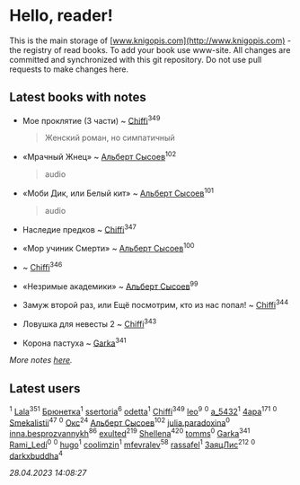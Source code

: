 # Hello, reader!
This is the main storage of [www.knigopis.com](http://www.knigopis.com) - the registry of read books.
To add your book use www-site. All changes are committed and synchronized with this git repository.
Do not use pull requests to make changes here.


## Latest books with notes
* Мое проклятие (3 части) ~ [Chiffi](users/105/105831994080785626680-google)<sup>349</sup>
    > Женский роман, но симпатичный

* «Мрачный Жнец» ~ [Альберт Сысоев](users/474/47446642-vkontakte)<sup>102</sup>
    > audio

* «Моби Дик, или Белый кит» ~ [Альберт Сысоев](users/474/47446642-vkontakte)<sup>101</sup>
    > audio

* Наследие предков ~ [Chiffi](users/105/105831994080785626680-google)<sup>347</sup>

* «Мор учиник Смерти» ~ [Альберт Сысоев](users/474/47446642-vkontakte)<sup>100</sup>

*  ~ [Chiffi](users/105/105831994080785626680-google)<sup>346</sup>

* «Незримые академики» ~ [Альберт Сысоев](users/474/47446642-vkontakte)<sup>99</sup>

* Замуж второй раз, или Ещё посмотрим, кто из нас попал! ~ [Chiffi](users/105/105831994080785626680-google)<sup>344</sup>

* Ловушка для невесты 2 ~ [Chiffi](users/105/105831994080785626680-google)<sup>343</sup>

* Корона пастуха ~ [Garka](users/115/115753719718250012620-google)<sup>341</sup>


_More notes [here](latest_books_with_notes.md)._


## Latest users
[](users/114/114091474098743820596-google)<sup>1</sup> 
[Lala](users/761/76187635-vkontakte)<sup>351</sup> 
[Брюнетка](users/276/276415295-vkontakte)<sup>1</sup> 
[ssertoria](users/144/1443824148-yandex)<sup>6</sup> 
[odetta](users/116/116089656749976654148-google)<sup>1</sup> 
[Chiffi](users/105/105831994080785626680-google)<sup>349</sup> 
[leo](users/106/106915386474260202605-google)<sup>9</sup> 
[](users/101/101945492626982767252-google)<sup>0</sup> 
[a_5432](users/112/112183430504883294367-google)<sup>1</sup> 
[4apa](users/117/117392596378069249667-google)<sup>171</sup> 
[](users/697/69729969-vkontakte)<sup>0</sup> 
[Smekalistii](users/864/86487125-vkontakte)<sup>47</sup> 
[](users/112/112567033245172112150-google)<sup>0</sup> 
[Окс](users/102/102536471289425216982-google)<sup>24</sup> 
[Альберт Сысоев](users/474/47446642-vkontakte)<sup>102</sup> 
[julia.paradoxina](users/673/673598-vkontakte)<sup>0</sup> 
[inna.besprozvannykh](users/733/73323849-yandex)<sup>86</sup> 
[exulted](users/100/100599204551896265722-google)<sup>219</sup> 
[Shellena](users/134/13413591548892934957-mailru)<sup>420</sup> 
[tomms](users/108/108891017188838265517-google)<sup>0</sup> 
[Garka](users/115/115753719718250012620-google)<sup>341</sup> 
[Rami_Ledi](users/107/107186097200537202336-google)<sup>0</sup> 
[](users/112/112452730042794139520-google)<sup>0</sup> 
[hugo](users/105/105063533945004840111-google)<sup>1</sup> 
[coolimzin](users/103/103740865919918334913-google)<sup>1</sup> 
[mfevralev](users/140/140966150-vkontakte)<sup>58</sup> 
[rassafel](users/101/101533900657595416506-google)<sup>1</sup> 
[ЗаяцЛис](users/112/112388384595246311466-google)<sup>212</sup> 
[](users/112/112599544475740205056-google)<sup>0</sup> 
[darkxbuddha](users/115/115058436318443463985-google)<sup>4</sup> 


_28.04.2023 14:08:27_
